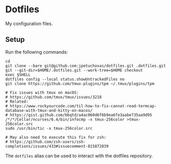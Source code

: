 # Dotfiles

My configuration files.

## Setup

Run the following commands:

```shell
cd
git clone --bare git@github.com:jpetuchovas/dotfiles.git .dotfiles.git
git --git-dir=$HOME/.dotfiles.git --work-tree=$HOME checkout
exec $SHELL
dotfiles config --local status.showUntrackedFiles no
git clone https://github.com/tmux-plugins/tpm ~/.tmux/plugins/tpm

# Fix issues with tmux on macOS:
# https://github.com/tmux/tmux/issues/3218
# Related:
# https://www.rockyourcode.com/til-how-to-fix-cannot-read-termcap-database-with-tmux-and-kitty-on-macos/
# https://gist.github.com/bbqtd/a4ac060d6f6b9ea6fe3aabe735aa9d95
/*/*/Cellar/ncurses/6.4/bin/infocmp -x tmux-256color >tmux-256color.src
sudo /usr/bin/tic -x tmux-256color.src

# May also need to execute this fix for zsh:
# https://github.com/zsh-users/zsh-completions/issues/433#issuecomment-815872839
```

The `dotfiles` alias can be used to interact with the dotfiles repository.
